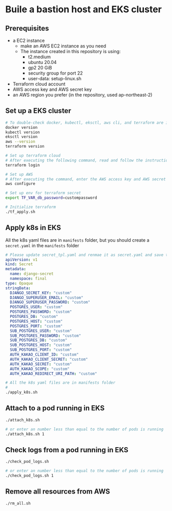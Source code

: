# Buile a bastion host and EKS cluster

## Prerequisites
* a EC2 instance
    - make an AWS EC2 instance as you need
    - The instance created in this repository is using:
        * t2.medium
        * ubuntu 20.04
        * gp2 20 GiB
        * security group for port 22
        * user-data: setup-linux.sh
* Terraform cloud account
* AWS access key and AWS secret key
* an AWS region you prefer (in the repository, used ap-northeast-2)

## Set up a EKS cluster
```bash
# To double-check docker, kubectl, eksctl, aws cli, and terraform are installed well
docker version
kubectl version
eksctl version
aws --version
terraform version

# Set up terraform cloud
# After executing the following command, read and follow the instructions
terraform login

# Set up AWS
# After executing the command, enter the AWS access key and AWS secret key etc.
aws configure

# Set up env for terraform secret
export TF_VAR_db_password=custompassword

# Initialize terraform
./tf_apply.sh
```

## Apply k8s in EKS
All the k8s yaml files are in `manifests` folder, but you should create a `secret.yaml` in the `manifests` folder
```yaml
# Please update secret_tpl.yaml and renmae it as secret.yaml and save the file into manifests folder
apiVersion: v1
kind: Secret
metadata:
  name: django-secret
  namespace: final
type: Opaque
stringData:
  DJANGO_SECRET_KEY: "custom"
  DJANGO_SUPERUSER_EMAIL: "custom"
  DJANGO_SUPERUSER_PASSWORD: "custom"
  POSTGRES_USER: "custom"
  POSTGRES_PASSWORD: "custom"
  POSTGRES_DB: "custom"
  POSTGRES_HOST: "custom"
  POSTGRES_PORT: "custom"
  SUB_POSTGRES_USER: "custom"
  SUB_POSTGRES_PASSWORD: "custom"
  SUB_POSTGRES_DB: "custom"
  SUB_POSTGRES_HOST: "custom"
  SUB_POSTGRES_PORT: "custom"
  AUTH_KAKAO_CLIENT_ID: "custom"
  AUTH_KAKAO_CLIENT_SECRET: "custom"
  AUTH_KAKAO_SECRET: "custom"
  AUTH_KAKAO_SCOPE: "custom"
  AUTH_KAKAO_REDIRECT_URI_PATH: "custom"
```

```bash
# All the k8s yaml files are in manifests folder
# 
./apply_k8s.sh
```

## Attach to a pod running in EKS
```bash
./attach_k8s.sh

# or enter an number less than equal to the number of pods is running
./attach_k8s.sh 1
```

## Check logs from a pod running in EKS
```bash
./check_pod_logs.sh

# or enter an number less than equal to the number of pods is running
./check_pod_logs.sh 1
```

## Remove all resources from AWS
```
./rm_all.sh
```
